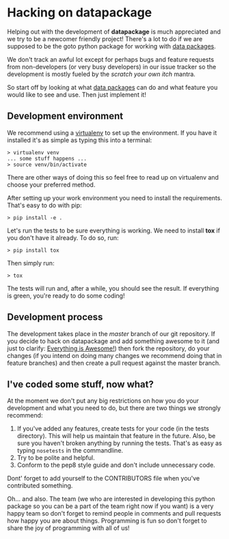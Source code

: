 # Hacking on datapackage

Helping out with the development of **datapackage** is much appreciated
and we try to be a newcomer friendly project! There's a lot to do if we
are supposed to be the goto python package for working with [data
packages](http://www.dataprotocols.org/en/latest/data-packages.html).

We don't track an awful lot except for perhaps bugs and feature requests
from non-developers (or very busy developers) in our issue tracker so
the development is mostly fueled by the *scratch your own itch* mantra.

So start off by looking at what [data
packages](http://www.dataprotocols.org/en/latest/data-packages.html) can
do and what feature you would like to see and use. Then just implement
it!

## Development environment

We recommend using a
[virtualenv](http://virtualenv.readthedocs.org/en/latest/) to set up the
environment. If you have it installed it's as simple as typing this into
a terminal:

    > virtualenv venv
    ... some stuff happens ...
    > source venv/bin/activate

There are other ways of doing this so feel free to read up on virtualenv
and choose your preferred method.

After setting up your work environment you need to install the
requirements. That's easy to do with pip:

    > pip install -e .

Let's run the tests to be sure everything is working. We need to install
**tox** if you don't have it already. To do so, run:

    > pip install tox

Then simply run:

    > tox

The tests will run and, after a while, you should see the result. If
everything is green, you're ready to do some coding!

## Development process

The development takes place in the *master* branch of our git
repository. If you decide to hack on datapackage and add something
awesome to it (and just to clarify: [Everything is
Awesome!](http://en.wikipedia.org/wiki/Everything_Is_Awesome)) then fork
the repository, do your changes (if you intend on doing many changes we
recommend doing that in feature branches) and then create a pull request
against the master branch.

## I've coded some stuff, now what?

At the moment we don't put any big restrictions on how you do your
development and what you need to do, but there are two things we
strongly recommend:

1.  If you've added any features, create tests for your code (in the
    tests directory). This will help us maintain that feature in the
    future. Also, be sure you haven't broken anything by running the
    tests. That's as easy as typing `nosetests` in the commandline.
2.  Try to be polite and helpful.
3.  Conform to the pep8 style guide and don't include unnecessary code.

Dont' forget to add yourself to the CONTRIBUTORS file when you've
contributed something.

Oh... and also. The team (we who are interested in developing this
python package so you can be a part of the team right now if you want)
is a very happy team so don't forget to remind people in comments and
pull requests how happy you are about things. Programming is fun so
don't forget to share the joy of programming with all of us!
